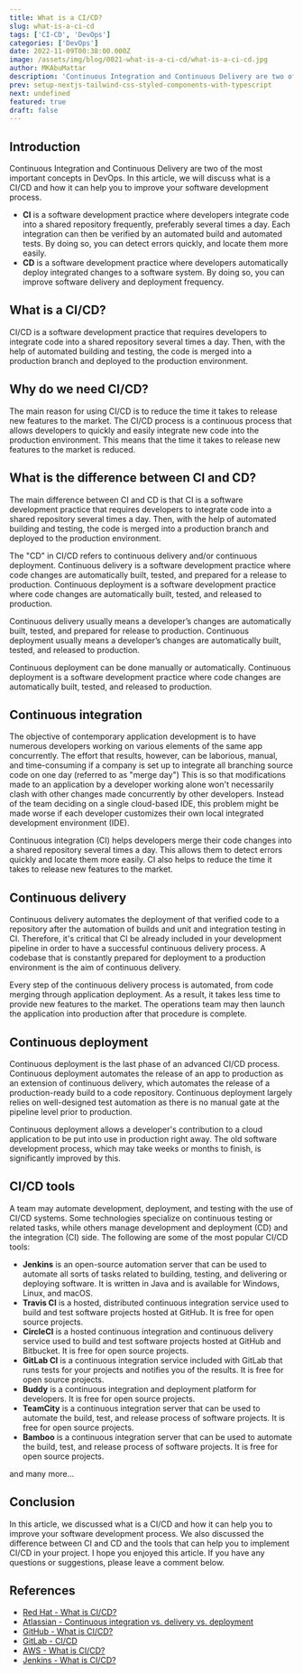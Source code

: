 ```yaml
---
title: What is a CI/CD?
slug: what-is-a-ci-cd
tags: ['CI-CD', 'DevOps']
categories: ['DevOps']
date: 2022-11-09T00:38:00.000Z
image: /assets/img/blog/0021-what-is-a-ci-cd/what-is-a-ci-cd.jpg
author: MKAbuMattar
description: 'Continuous Integration and Continuous Delivery are two of the most important concepts in DevOps. In this article, we will discuss what is a CI/CD and how it can help you to improve your software development process.'
prev: setup-nextjs-tailwind-css-styled-components-with-typescript
next: undefined
featured: true
draft: false
---
```


## Introduction

Continuous Integration and Continuous Delivery are two of the most important concepts in DevOps. In this article, we will discuss what is a CI/CD and how it can help you to improve your software development process.

- **CI** is a software development practice where developers integrate code into a shared repository frequently, preferably several times a day. Each integration can then be verified by an automated build and automated tests. By doing so, you can detect errors quickly, and locate them more easily.
- **CD** is a software development practice where developers automatically deploy integrated changes to a software system. By doing so, you can improve software delivery and deployment frequency.

## What is a CI/CD?

CI/CD is a software development practice that requires developers to integrate code into a shared repository several times a day. Then, with the help of automated building and testing, the code is merged into a production branch and deployed to the production environment.

## Why do we need CI/CD?

The main reason for using CI/CD is to reduce the time it takes to release new features to the market. The CI/CD process is a continuous process that allows developers to quickly and easily integrate new code into the production environment. This means that the time it takes to release new features to the market is reduced.

## What is the difference between CI and CD?

The main difference between CI and CD is that CI is a software development practice that requires developers to integrate code into a shared repository several times a day. Then, with the help of automated building and testing, the code is merged into a production branch and deployed to the production environment.

The "CD" in CI/CD refers to continuous delivery and/or continuous deployment. Continuous delivery is a software development practice where code changes are automatically built, tested, and prepared for a release to production. Continuous deployment is a software development practice where code changes are automatically built, tested, and released to production.

Continuous delivery usually means a developer’s changes are automatically built, tested, and prepared for release to production. Continuous deployment usually means a developer’s changes are automatically built, tested, and released to production.

Continuous deployment can be done manually or automatically. Continuous deployment is a software development practice where code changes are automatically built, tested, and released to production.

## Continuous integration

The objective of contemporary application development is to have numerous developers working on various elements of the same app concurrently. The effort that results, however, can be laborious, manual, and time-consuming if a company is set up to integrate all branching source code on one day (referred to as "merge day") This is so that modifications made to an application by a developer working alone won't necessarily clash with other changes made concurrently by other developers. Instead of the team deciding on a single cloud-based IDE, this problem might be made worse if each developer customizes their own local integrated development environment (IDE).

Continuous integration (CI) helps developers merge their code changes into a shared repository several times a day. This allows them to detect errors quickly and locate them more easily. CI also helps to reduce the time it takes to release new features to the market.

## Continuous delivery

Continuous delivery automates the deployment of that verified code to a repository after the automation of builds and unit and integration testing in CI. Therefore, it's critical that CI be already included in your development pipeline in order to have a successful continuous delivery process. A codebase that is constantly prepared for deployment to a production environment is the aim of continuous delivery.

Every step of the continuous delivery process is automated, from code merging through application deployment. As a result, it takes less time to provide new features to the market. The operations team may then launch the application into production after that procedure is complete.

## Continuous deployment

Continuous deployment is the last phase of an advanced CI/CD process. Continuous deployment automates the release of an app to production as an extension of continuous delivery, which automates the release of a production-ready build to a code repository. Continuous deployment largely relies on well-designed test automation as there is no manual gate at the pipeline level prior to production.

Continuous deployment allows a developer's contribution to a cloud application to be put into use in production right away. The old software development process, which may take weeks or months to finish, is significantly improved by this.

## CI/CD tools

A team may automate development, deployment, and testing with the use of CI/CD systems. Some technologies specialize on continuous testing or related tasks, while others manage development and deployment (CD) and the integration (CI) side. The following are some of the most popular CI/CD tools:

- **Jenkins** is an open-source automation server that can be used to automate all sorts of tasks related to building, testing, and delivering or deploying software. It is written in Java and is available for Windows, Linux, and macOS.
- **Travis CI** is a hosted, distributed continuous integration service used to build and test software projects hosted at GitHub. It is free for open source projects.
- **CircleCI** is a hosted continuous integration and continuous delivery service used to build and test software projects hosted at GitHub and Bitbucket. It is free for open source projects.
- **GitLab CI** is a continuous integration service included with GitLab that runs tests for your projects and notifies you of the results. It is free for open source projects.
- **Buddy** is a continuous integration and deployment platform for developers. It is free for open source projects.
- **TeamCity** is a continuous integration server that can be used to automate the build, test, and release process of software projects. It is free for open source projects.
- **Bamboo** is a continuous integration server that can be used to automate the build, test, and release process of software projects. It is free for open source projects.

and many more...

## Conclusion

In this article, we discussed what is a CI/CD and how it can help you to improve your software development process. We also discussed the difference between CI and CD and the tools that can help you to implement CI/CD in your project. I hope you enjoyed this article. If you have any questions or suggestions, please leave a comment below.

## References

- [Red Hat - What is CI/CD?](https://www.redhat.com/en/topics/devops/what-is-ci-cd)
- [Atlassian - Continuous integration vs. delivery vs. deployment](https://www.atlassian.com/continuous-delivery/principles/continuous-integration-vs-delivery-vs-deployment)
- [GitHub - What is CI/CD?](https://resources.github.com/ci-cd)
- [GitLab - CI/CD](https://about.gitlab.com/product/continuous-integration/)
- [AWS - What is CI/CD?](https://aws.amazon.com/devops/continuous-delivery/)
- [Jenkins - What is CI/CD?](https://www.jenkins.io/doc/book/pipeline/)
